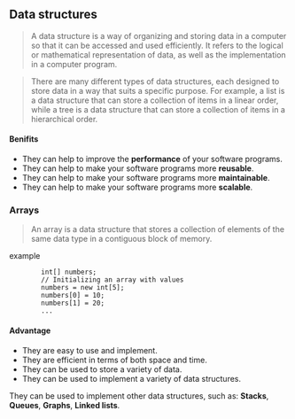 ## Data structures
> A data structure is a way of organizing and storing data in a computer so that it can be accessed and used efficiently.
It refers to the logical or mathematical representation of data, as well as the implementation in a computer program.

> There are many different types of data structures, each designed to store data in a way that suits a specific purpose. For example, a list is a data structure that can store a collection of items in a linear order, while a tree is a data structure that can store a collection of items in a hierarchical order.

#### Benifits
* They can help to improve the **performance** of your software programs.
* They can help to make your software programs more **reusable**.
* They can help to make your software programs more **maintainable**.
* They can help to make your software programs more **scalable**.

### Arrays
> An array is a data structure that stores a collection of elements of the same data type in a contiguous block of memory.

example
```
        int[] numbers;
        // Initializing an array with values
        numbers = new int[5];
        numbers[0] = 10;
        numbers[1] = 20;
        ...
```

#### Advantage
* They are easy to use and implement.
* They are efficient in terms of both space and time.
* They can be used to store a variety of data.
* They can be used to implement a variety of data structures.

They can be used to implement other data structures, such as: **Stacks**, **Queues**, **Graphs**, **Linked lists**.

